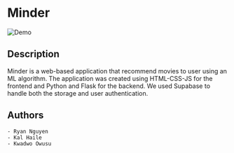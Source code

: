 # Minder

![Demo](https://media0.giphy.com/media/v1.Y2lkPTc5MGI3NjExZ2w3cDduc3JyNHNiczJ6cjBoYnRna2lmZjRzMjZ0ZWxjODRrZXg2YyZlcD12MV9pbnRlcm5hbF9naWZfYnlfaWQmY3Q9Zw/M9MZyW7gYNpzU1kdm9/giphy.gif)


## Description

Minder is a web-based application that recommend movies to user using an ML algorithm. The application was created using HTML-CSS-JS for the frontend and Python and Flask for the backend. We used Supabase to handle both the storage and user authentication. 

## Authors

    - Ryan Nguyen
    - Kal Haile
    - Kwadwo Owusu
